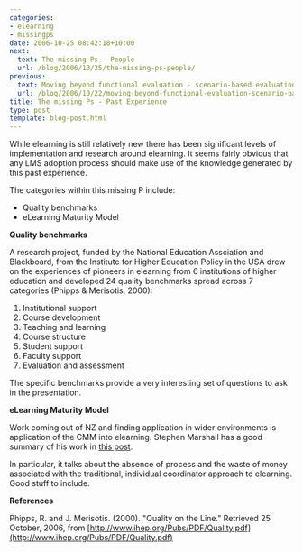 ```yaml
---
categories:
- elearning
- missingps
date: 2006-10-25 08:42:18+10:00
next:
  text: The missing Ps - People
  url: /blog/2006/10/25/the-missing-ps-people/
previous:
  text: Moving beyond functional evaluation - scenario-based evaluation
  url: /blog/2006/10/22/moving-beyond-functional-evaluation-scenario-based-evaluation/
title: The missing Ps - Past Experience
type: post
template: blog-post.html
---
```

While elearning is still relatively new there has been significant levels of implementation and research around elearning. It seems fairly obvious that any LMS adoption process should make use of the knowledge generated by this past experience.

The categories within this missing P include:

- Quality benchmarks
- eLearning Maturity Model

**Quality benchmarks**

A research project, funded by the National Education Assciation and Blackboard, from the Institute for Higher Education Policy in the USA drew on the experiences of pioneers in elearning from 6 institutions of higher education and developed 24 quality benchmarks spread across 7 categories (Phipps & Merisotis, 2000):

1. Institutional support
2. Course development
3. Teaching and learning
4. Course structure
5. Student support
6. Faculty support
7. Evaluation and assessment

The specific benchmarks provide a very interesting set of questions to ask in the presentation.

**eLearning Maturity Model**

Work coming out of NZ and finding application in wider environments is application of the CMM into elearning. Stephen Marshall has a good summary of his work in [this post](http://mfeldstein.com/index.php/weblog/a_kiwis_perspective_on_e_learning/).

In particular, it talks about the absence of process and the waste of money associated with the traditional, individual coordinator approach to elearning. Good stuff to include.

**References**

Phipps, R. and J. Merisotis. (2000). "Quality on the Line." Retrieved 25 October, 2006, from [http://www.ihep.org/Pubs/PDF/Quality.pdf](http://www.ihep.org/Pubs/PDF/Quality.pdf)